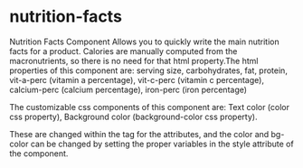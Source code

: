 # nutrition-facts
Nutrition Facts Component
Allows you to quickly write the main nutrition facts for a product.
Calories are manually computed from the macronutrients, so there is no need for that html property.The html properties of this component are:
serving size,
carbohydrates,
fat,
protein,
vit-a-perc (vitamin a percentage),
vit-c-perc (vitamin c percentage),
calcium-perc (calcium percentage),
iron-perc (iron percentage)

The customizable css components of this component are:
Text color (color css property),
Background color (background-color css property).

These are changed within the tag for the attributes, and the color and bg-color can be changed by setting the proper variables in the style attribute of the component.
